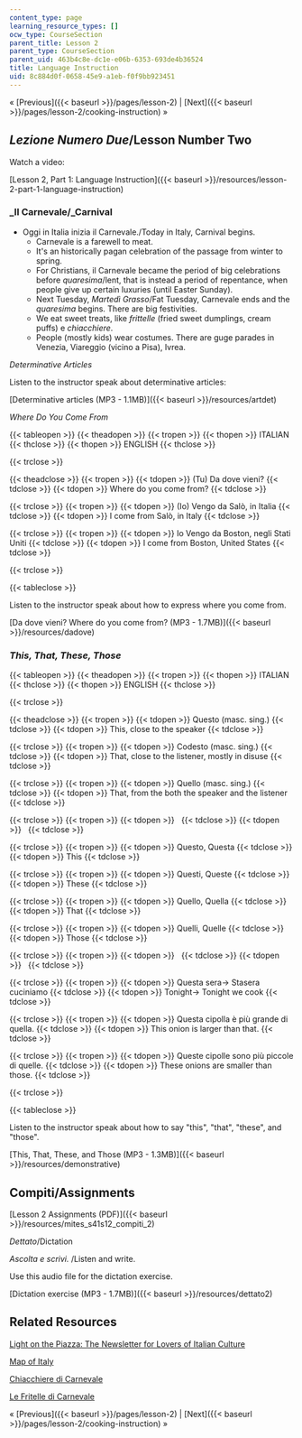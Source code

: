 ```yaml
---
content_type: page
learning_resource_types: []
ocw_type: CourseSection
parent_title: Lesson 2
parent_type: CourseSection
parent_uid: 463b4c8e-dc1e-e06b-6353-693de4b36524
title: Language Instruction
uid: 8c884d0f-0658-45e9-a1eb-f0f9bb923451
---
```


« [Previous]({{< baseurl >}}/pages/lesson-2) | [Next]({{< baseurl >}}/pages/lesson-2/cooking-instruction) »

_Lezione Numero Due_/Lesson Number Two
--------------------------------------

Watch a video:

[Lesson 2, Part 1: Language Instruction]({{< baseurl >}}/resources/lesson-2-part-1-language-instruction)

### _Il Carnevale/_Carnival

*   Oggi in Italia inizia il Carnevale./Today in Italy, Carnival begins.
    *   Carnevale is a farewell to meat.
    *   It's an historically pagan celebration of the passage from winter to spring.
    *   For Christians, il Carnevale became the period of big celebrations before _quaresima_/lent, that is instead a period of repentance, when people give up certain luxuries (until Easter Sunday).
    *   Next Tuesday, _Martedì Grasso_/Fat Tuesday, Carnevale ends and the _quaresima_ begins. There are big festivities.
    *   We eat sweet treats, like _frittelle_ (fried sweet dumplings, cream puffs) e _chiacchiere_.
    *   People (mostly kids) wear costumes. There are guge parades in Venezia, Viareggio (vicino a Pisa), Ivrea.

_Determinative Articles_

Listen to the instructor speak about determinative articles:

[Determinative articles (MP3 - 1.1MB)]({{< baseurl >}}/resources/artdet)

_Where Do You Come From_

{{< tableopen >}}
{{< theadopen >}}
{{< tropen >}}
{{< thopen >}}
ITALIAN
{{< thclose >}}
{{< thopen >}}
ENGLISH
{{< thclose >}}

{{< trclose >}}

{{< theadclose >}}
{{< tropen >}}
{{< tdopen >}}
(Tu) Da dove vieni?
{{< tdclose >}}
{{< tdopen >}}
Where do you come from?
{{< tdclose >}}

{{< trclose >}}
{{< tropen >}}
{{< tdopen >}}
(Io) Vengo da Salò, in Italia
{{< tdclose >}}
{{< tdopen >}}
I come from Salò, in Italy
{{< tdclose >}}

{{< trclose >}}
{{< tropen >}}
{{< tdopen >}}
Io Vengo da Boston, negli Stati Uniti
{{< tdclose >}}
{{< tdopen >}}
I come from Boston, United States
{{< tdclose >}}

{{< trclose >}}

{{< tableclose >}}

Listen to the instructor speak about how to express where you come from.

[Da dove vieni? Where do you come from? (MP3 - 1.7MB)]({{< baseurl >}}/resources/dadove)

### _This, That, These, Those_

{{< tableopen >}}
{{< theadopen >}}
{{< tropen >}}
{{< thopen >}}
ITALIAN
{{< thclose >}}
{{< thopen >}}
ENGLISH
{{< thclose >}}

{{< trclose >}}

{{< theadclose >}}
{{< tropen >}}
{{< tdopen >}}
Questo (masc. sing.)
{{< tdclose >}}
{{< tdopen >}}
This, close to the speaker
{{< tdclose >}}

{{< trclose >}}
{{< tropen >}}
{{< tdopen >}}
Codesto (masc. sing.)
{{< tdclose >}}
{{< tdopen >}}
That, close to the listener, mostly in disuse
{{< tdclose >}}

{{< trclose >}}
{{< tropen >}}
{{< tdopen >}}
Quello (masc. sing.)
{{< tdclose >}}
{{< tdopen >}}
That, from the both the speaker and the listener
{{< tdclose >}}

{{< trclose >}}
{{< tropen >}}
{{< tdopen >}}
 
{{< tdclose >}}
{{< tdopen >}}
 
{{< tdclose >}}

{{< trclose >}}
{{< tropen >}}
{{< tdopen >}}
Questo, Questa
{{< tdclose >}}
{{< tdopen >}}
This
{{< tdclose >}}

{{< trclose >}}
{{< tropen >}}
{{< tdopen >}}
Questi, Queste
{{< tdclose >}}
{{< tdopen >}}
These
{{< tdclose >}}

{{< trclose >}}
{{< tropen >}}
{{< tdopen >}}
Quello, Quella
{{< tdclose >}}
{{< tdopen >}}
That
{{< tdclose >}}

{{< trclose >}}
{{< tropen >}}
{{< tdopen >}}
Quelli, Quelle
{{< tdclose >}}
{{< tdopen >}}
Those
{{< tdclose >}}

{{< trclose >}}
{{< tropen >}}
{{< tdopen >}}
 
{{< tdclose >}}
{{< tdopen >}}
 
{{< tdclose >}}

{{< trclose >}}
{{< tropen >}}
{{< tdopen >}}
Questa sera-> Stasera cuciniamo
{{< tdclose >}}
{{< tdopen >}}
Tonight-> Tonight we cook
{{< tdclose >}}

{{< trclose >}}
{{< tropen >}}
{{< tdopen >}}
Questa cipolla è più grande di quella.
{{< tdclose >}}
{{< tdopen >}}
This onion is larger than that.
{{< tdclose >}}

{{< trclose >}}
{{< tropen >}}
{{< tdopen >}}
Queste cipolle sono più piccole di quelle.
{{< tdclose >}}
{{< tdopen >}}
These onions are smaller than those.
{{< tdclose >}}

{{< trclose >}}

{{< tableclose >}}

Listen to the instructor speak about how to say "this", "that", "these", and "those".

[This, That, These, and Those (MP3 - 1.3MB)]({{< baseurl >}}/resources/demonstrative)

Compiti/Assignments
-------------------

[Lesson 2 Assignments (PDF)]({{< baseurl >}}/resources/mites_s41s12_compiti_2)

_Dettato_/Dictation

_Ascolta e scrivi._ /Listen and write.

Use this audio file for the dictation exercise.

[Dictation exercise (MP3 - 1.7MB)]({{< baseurl >}}/resources/dettato2)

Related Resources
-----------------

[Light on the Piazza: The Newsletter for Lovers of Italian Culture](http://archive.constantcontact.com/fs089/1104667042190/archive/1109135403790.html)

[Map of Italy](http://viaggi.globopix.net/cartina/cartina-italia-politica.jpg)

[Chiacchiere di Carnevale](http://vinchef.blogspot.com/2012/01/chiacchiere-di-carnevale.html)

[Le Fritelle di Carnevale](http://comefare.com/come-fare-le-frittelle-di-carnevale/)

« [Previous]({{< baseurl >}}/pages/lesson-2) | [Next]({{< baseurl >}}/pages/lesson-2/cooking-instruction) »
